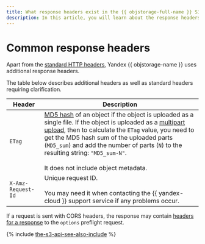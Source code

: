 ```yaml
---
title: What response headers exist in the {{ objstorage-full-name }} S3 API
description: In this article, you will learn about the response headers existing in the S3 API.
---
```


# Common response headers

Apart from the [standard HTTP headers](https://en.wikipedia.org/wiki/List_of_HTTP_header_fields), Yandex {{ objstorage-name }} uses additional response headers.

The table below describes additional headers as well as standard headers requiring clarification.

Header | Description
----- | -----
`ETag` | [MD5 hash](https://en.wikipedia.org/wiki/MD5) of an object if the object is uploaded as a single file. If the object is uploaded as a [multipart upload](../../concepts/multipart.md), then to calculate the `ETag` value, you need to get the MD5 hash sum of the uploaded parts (`MD5_sum`) and add the number of parts (`N`) to the resulting string: `"MD5_sum-N"`.<br/><br/>It does not include object metadata.
`X-Amz-Request-Id` | Unique request ID.<br/><br/>You may need it when contacting the {{ yandex-cloud }} support service if any problems occur.

If a request is sent with CORS headers, the response may contain [headers for a response](object/options.md#response-headers) to the `options` preflight request.

{% include [the-s3-api-see-also-include](../../../_includes/storage/the-s3-api-see-also-include.md) %}